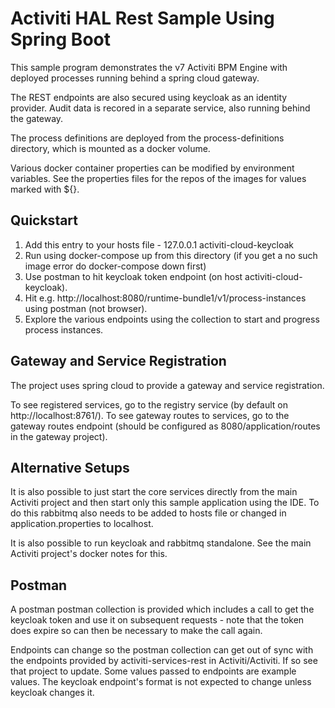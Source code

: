 # Activiti HAL Rest Sample Using Spring Boot

This sample program demonstrates the v7 Activiti BPM Engine with deployed processes running behind a spring cloud gateway.

The REST endpoints are also secured using keycloak as an identity provider. Audit data is recored in a separate service, also running behind the gateway.

The process definitions are deployed from the process-definitions directory, which is mounted as a docker volume.

Various docker container properties can be modified by environment variables. See the properties files for the repos of the images for values marked with ${}.

## Quickstart

1) Add this entry to your hosts file - 127.0.0.1       activiti-cloud-keycloak
2) Run using docker-compose up from this directory (if you get a no such image error do docker-compose down first)
3) Use postman to hit keycloak token endpoint (on host activiti-cloud-keycloak).
4) Hit e.g. http://localhost:8080/runtime-bundle1/v1/process-instances using postman (not browser).
5) Explore the various endpoints using the collection to start and progress process instances.

## Gateway and Service Registration

The project uses spring cloud to provide a gateway and service registration.

To see registered services, go to the registry service (by default on http://localhost:8761/). To see gateway routes to services, go to the gateway routes endpoint (should be configured as 8080/application/routes in the gateway project).

## Alternative Setups

It is also possible to just start the core services directly from the main Activiti project and then start only this sample application using the IDE. To do this rabbitmq also needs to be added to hosts file or changed in application.properties to localhost.

It is also possible to run keycloak and rabbitmq standalone. See the main Activiti project's docker notes for this.

## Postman

A postman postman collection is provided which includes a call to get the keycloak token and use it on subsequent requests - note that the token does expire so can then be necessary to make the call again.

Endpoints can change so the postman collection can get out of sync with the endpoints provided by activiti-services-rest in Activiti/Activiti. If so see that project to update. Some values passed to endpoints are example values. The keycloak endpoint's format is not expected to change unless keycloak changes it.